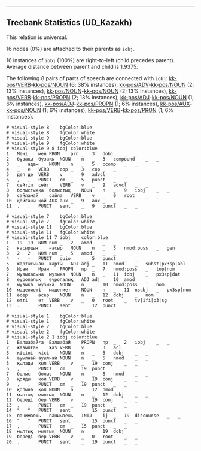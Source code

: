 

--------------------------------------------------------------------------------

## Treebank Statistics (UD_Kazakh)

This relation is universal.

16 nodes (0%) are attached to their parents as `iobj`.

16 instances of `iobj` (100%) are right-to-left (child precedes parent).
Average distance between parent and child is 1.9375.

The following 8 pairs of parts of speech are connected with `iobj`: [kk-pos/VERB]()-[kk-pos/NOUN]() (6; 38% instances), [kk-pos/ADV]()-[kk-pos/NOUN]() (2; 13% instances), [kk-pos/NOUN]()-[kk-pos/NOUN]() (2; 13% instances), [kk-pos/VERB]()-[kk-pos/PROPN]() (2; 13% instances), [kk-pos/ADJ]()-[kk-pos/NOUN]() (1; 6% instances), [kk-pos/ADJ]()-[kk-pos/PROPN]() (1; 6% instances), [kk-pos/AUX]()-[kk-pos/NOUN]() (1; 6% instances), [kk-pos/VERB]()-[kk-pos/PRON]() (1; 6% instances).


~~~ conllu
# visual-style 8	bgColor:blue
# visual-style 8	fgColor:white
# visual-style 9	bgColor:blue
# visual-style 9	fgColor:white
# visual-style 9 8 iobj	color:blue
1	Мені	мен	PRON	prn	_	3	dobj	_	_
2	бұзақы	бұзақы	NOUN	n	_	3	compound	_	_
3	_	адам	NOUN	n	_	5	ccomp	_	_
4	_	е	VERB	cop	_	3	cop	_	_
5	деп	де	VERB	v	_	9	advcl	_	_
6	,	,	PUNCT	cm	_	5	punct	_	_
7	сөйтіп	сөйт	VERB	v	_	9	advcl	_	_
8	болыстыққа	болыстық	NOUN	n	_	9	iobj	_	_
9	сайламай	сайла	VERB	v	_	0	root	_	_
10	қойғаны	қой	AUX	aux	_	9	aux	_	_
11	.	.	PUNCT	sent	_	9	punct	_	_

~~~


~~~ conllu
# visual-style 7	bgColor:blue
# visual-style 7	fgColor:white
# visual-style 11	bgColor:blue
# visual-style 11	fgColor:white
# visual-style 11 7 iobj	color:blue
1	19	19	NUM	num	_	2	amod	_	_
2	ғасырдың	ғасыр	NOUN	n	_	5	nmod:poss	_	gen
3	2	2	NUM	num	_	5	amod	_	_
4	-	-	PUNCT	guio	_	5	punct	_	_
5	жартысынан	жарты	ADJ	adj	_	11	nmod	_	subst|px3sp|abl
6	Иран	Иран	PROPN	np	_	7	nmod:poss	_	top|nom
7	музыкасына	музыка	NOUN	n	_	11	iobj	_	px3sp|dat
8	еуропалық	еуропалық	ADJ	adj	_	10	amod	_	_
9	музыка	музыка	NOUN	n	_	10	nmod:poss	_	nom
10	мәдениеті	мәдениет	NOUN	n	_	11	nsubj	_	px3sp|nom
11	әсер	әсер	NOUN	n	_	12	dobj	_	nom
12	етті	ет	VERB	v	_	0	root	_	tv|ifi|p3|sg
13	.	.	PUNCT	sent	_	12	punct	_	_

~~~


~~~ conllu
# visual-style 1	bgColor:blue
# visual-style 1	fgColor:white
# visual-style 2	bgColor:blue
# visual-style 2	fgColor:white
# visual-style 2 1 iobj	color:blue
1	Балшабайға	Балшабай	PROPN	np	_	2	iobj	_	_
2	жазылған	жаз	VERB	v	_	3	acl	_	_
3	кісіні	кісі	NOUN	n	_	5	dobj	_	_
4	ауылнай	ауылнай	NOUN	n	_	5	nmod	_	_
5	қылады	қыл	VERB	v	_	19	conj	_	_
6	,	,	PUNCT	cm	_	19	punct	_	_
7	болыс	болыс	NOUN	n	_	8	nmod	_	_
8	қояды	қой	VERB	v	_	19	conj	_	_
9	,	,	PUNCT	cm	_	19	punct	_	_
10	қолына	қол	NOUN	n	_	12	nmod	_	_
11	мылтық	мылтық	NOUN	n	_	12	dobj	_	_
12	береді	бер	VERB	v	_	19	conj	_	_
13	,	,	PUNCT	cm	_	19	punct	_	_
14	"	"	PUNCT	sent	_	15	punct	_	_
15	панимаешь	панимаешь	INTJ	ij	_	19	discourse	_	_
16	"	"	PUNCT	sent	_	15	punct	_	_
17	,	,	PUNCT	cm	_	15	punct	_	_
18	мылтық	мылтық	NOUN	n	_	19	dobj	_	_
19	береді	бер	VERB	v	_	0	root	_	_
20	.	.	PUNCT	sent	_	19	punct	_	_

~~~


